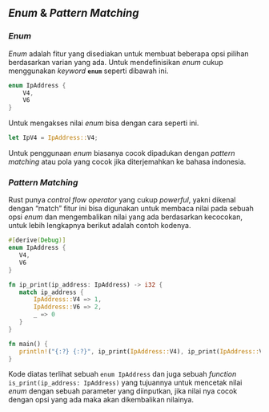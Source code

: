 ## _Enum_ & _Pattern Matching_

### _Enum_

_Enum_ adalah fitur yang disediakan untuk membuat beberapa opsi pilihan berdasarkan varian yang ada. Untuk mendefinisikan _enum_ cukup menggunakan _keyword_ **`enum`** seperti dibawah ini.

```rust
enum IpAddress {
	V4,
	V6
}
```

Untuk mengakses nilai _enum_ bisa dengan cara seperti ini.

```rust
let IpV4 = IpAddress::V4;
```

Untuk penggunaan _enum_ biasanya cocok dipadukan dengan _pattern matching_ atau pola yang cocok jika diterjemahkan ke bahasa indonesia.

### _Pattern Matching_

Rust punya _control flow operator_ yang cukup _powerful_, yakni dikenal dengan “match” fitur ini bisa digunakan untuk membaca nilai pada sebuah opsi _enum_ dan mengembalikan nilai yang ada berdasarkan kecocokan, untuk lebih lengkapnya berikut adalah contoh kodenya.


```rust
#[derive(Debug)]
enum IpAddress {
   V4,
   V6
}

fn ip_print(ip_address: IpAddress) -> i32 {
   match ip_address {
       IpAddress::V4 => 1,
       IpAddress::V6 => 2,
       _ => 0
   }
}

fn main() {
   println!("{:?} {:?}", ip_print(IpAddress::V4), ip_print(IpAddress::V6));
}
```

Kode diatas terlihat sebuah `enum IpAddress` dan juga sebuah _function_ `is_print(ip_address: IpAddress)` yang tujuannya untuk mencetak nilai _enum_ dengan sebuah parameter yang diinputkan, jika nilai nya cocok dengan opsi yang ada maka akan dikembalikan nilainya.
